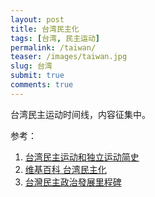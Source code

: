 ```yaml
---
layout: post
title: 台湾民主化
tags: [台湾, 民主运动]
permalink: /taiwan/
teaser: /images/taiwan.jpg
slug: 台湾
submit: true
comments: true
---
```


台湾民主运动时间线，内容征集中。

参考：
1. [台湾民主运动和独立运动简史](https://program-think.blogspot.com/2016/01/Taiwan-Political-Movements.html)
2. [维基百科 台湾民主化](https://zh.wikipedia.org/zh/%E8%87%BA%E7%81%A3%E6%B0%91%E4%B8%BB%E5%8C%96)
3. [台灣民主政治發展里程碑](https://www.peoplenews.tw/news/d3d879cc-7515-4958-8cd0-56e2ea2b8990)
